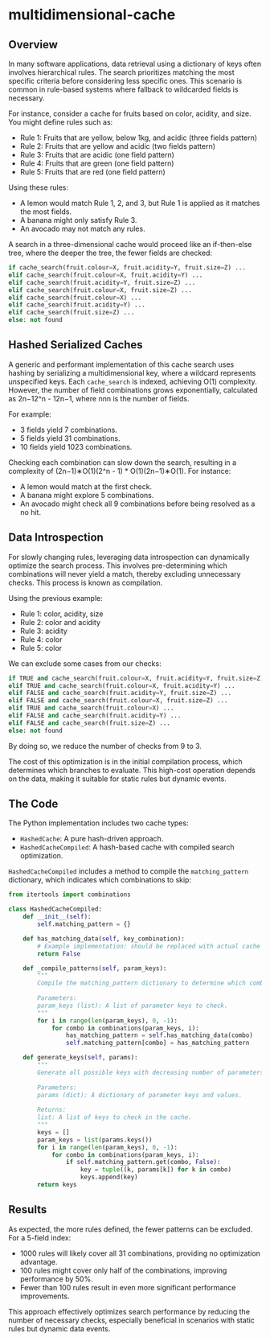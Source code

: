 # multidimensional-cache
## Overview

In many software applications, data retrieval using a dictionary of keys often involves hierarchical rules. The search prioritizes matching the most specific criteria before considering less specific ones. This scenario is common in rule-based systems where fallback to wildcarded fields is necessary.

For instance, consider a cache for fruits based on color, acidity, and size. You might define rules such as:
- Rule 1: Fruits that are yellow, below 1kg, and acidic (three fields pattern)
- Rule 2: Fruits that are yellow and acidic (two fields pattern)
- Rule 3: Fruits that are acidic (one field pattern)
- Rule 4: Fruits that are green (one field pattern)
- Rule 5: Fruits that are red (one field pattern)

Using these rules:
- A lemon would match Rule 1, 2, and 3, but Rule 1 is applied as it matches the most fields.
- A banana might only satisfy Rule 3.
- An avocado may not match any rules.

A search in a three-dimensional cache would proceed like an if-then-else tree, where the deeper the tree, the fewer fields are checked:

```python
if cache_search(fruit.colour=X, fruit.acidity=Y, fruit.size=Z) ...
elif cache_search(fruit.colour=X, fruit.acidity=Y) ...
elif cache_search(fruit.acidity=Y, fruit.size=Z) ...
elif cache_search(fruit.colour=X, fruit.size=Z) ...
elif cache_search(fruit.colour=X) ...
elif cache_search(fruit.acidity=Y) ...
elif cache_search(fruit.size=Z) ...
else: not found
```


## Hashed Serialized Caches

A generic and performant implementation of this cache search uses hashing by serializing a multidimensional key, where a wildcard represents unspecified keys. Each `cache_search` is indexed, achieving O(1) complexity. However, the number of field combinations grows exponentially, calculated as 2n−12^n - 12n−1, where nnn is the number of fields.

For example:
- 3 fields yield 7 combinations.
- 5 fields yield 31 combinations.
- 10 fields yield 1023 combinations.

Checking each combination can slow down the search, resulting in a complexity of (2n−1)∗O(1)(2^n - 1) * O(1)(2n−1)∗O(1). For instance:
- A lemon would match at the first check.
- A banana might explore 5 combinations.
- An avocado might check all 9 combinations before being resolved as a no hit.
## Data Introspection

For slowly changing rules, leveraging data introspection can dynamically optimize the search process. This involves pre-determining which combinations will never yield a match, thereby excluding unnecessary checks. This process is known as compilation.

Using the previous example:
- Rule 1: color, acidity, size
- Rule 2: color and acidity
- Rule 3: acidity
- Rule 4: color
- Rule 5: color

We can exclude some cases from our checks:

```python
if TRUE and cache_search(fruit.colour=X, fruit.acidity=Y, fruit.size=Z) ...
elif TRUE and cache_search(fruit.colour=X, fruit.acidity=Y) ...
elif FALSE and cache_search(fruit.acidity=Y, fruit.size=Z) ...
elif FALSE and cache_search(fruit.colour=X, fruit.size=Z) ...
elif TRUE and cache_search(fruit.colour=X) ...
elif FALSE and cache_search(fruit.acidity=Y) ...
elif FALSE and cache_search(fruit.size=Z) ...
else: not found
```



By doing so, we reduce the number of checks from 9 to 3.

The cost of this optimization is in the initial compilation process, which determines which branches to evaluate. This high-cost operation depends on the data, making it suitable for static rules but dynamic events.
## The Code

The Python implementation includes two cache types: 
- `HashedCache`: A pure hash-driven approach. 
- `HashedCacheCompiled`: A hash-based cache with compiled search optimization.

`HashedCacheCompiled` includes a method to compile the `matching_pattern` dictionary, which indicates which combinations to skip:

```python
from itertools import combinations

class HashedCacheCompiled:
    def __init__(self):
        self.matching_pattern = {}

    def has_matching_data(self, key_combination):
        # Example implementation: should be replaced with actual cache check logic
        return False

    def _compile_patterns(self, param_keys):
        """
        Compile the matching_pattern dictionary to determine which combinations to skip.
        
        Parameters:
        param_keys (list): A list of parameter keys to check.
        """
        for i in range(len(param_keys), 0, -1):
            for combo in combinations(param_keys, i):
                has_matching_pattern = self.has_matching_data(combo)
                self.matching_pattern[combo] = has_matching_pattern

    def generate_keys(self, params):
        """
        Generate all possible keys with decreasing number of parameters, using the compiled matching_pattern.
        
        Parameters:
        params (dict): A dictionary of parameter keys and values.
        
        Returns:
        list: A list of keys to check in the cache.
        """
        keys = []
        param_keys = list(params.keys())
        for i in range(len(param_keys), 0, -1):
            for combo in combinations(param_keys, i):
                if self.matching_pattern.get(combo, False):
                    key = tuple((k, params[k]) for k in combo)
                    keys.append(key)
        return keys
```


## Results

As expected, the more rules defined, the fewer patterns can be excluded. For a 5-field index:
- 1000 rules will likely cover all 31 combinations, providing no optimization advantage.
- 100 rules might cover only half of the combinations, improving performance by 50%.
- Fewer than 100 rules result in even more significant performance improvements.

This approach effectively optimizes search performance by reducing the number of necessary checks, especially beneficial in scenarios with static rules but dynamic data events.
